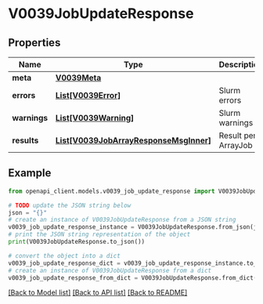 # V0039JobUpdateResponse


## Properties

Name | Type | Description | Notes
------------ | ------------- | ------------- | -------------
**meta** | [**V0039Meta**](V0039Meta.md) |  | [optional] 
**errors** | [**List[V0039Error]**](V0039Error.md) | Slurm errors | [optional] 
**warnings** | [**List[V0039Warning]**](V0039Warning.md) | Slurm warnings | [optional] 
**results** | [**List[V0039JobArrayResponseMsgInner]**](V0039JobArrayResponseMsgInner.md) | Result per ArrayJob | [optional] 

## Example

```python
from openapi_client.models.v0039_job_update_response import V0039JobUpdateResponse

# TODO update the JSON string below
json = "{}"
# create an instance of V0039JobUpdateResponse from a JSON string
v0039_job_update_response_instance = V0039JobUpdateResponse.from_json(json)
# print the JSON string representation of the object
print(V0039JobUpdateResponse.to_json())

# convert the object into a dict
v0039_job_update_response_dict = v0039_job_update_response_instance.to_dict()
# create an instance of V0039JobUpdateResponse from a dict
v0039_job_update_response_from_dict = V0039JobUpdateResponse.from_dict(v0039_job_update_response_dict)
```
[[Back to Model list]](../README.md#documentation-for-models) [[Back to API list]](../README.md#documentation-for-api-endpoints) [[Back to README]](../README.md)


